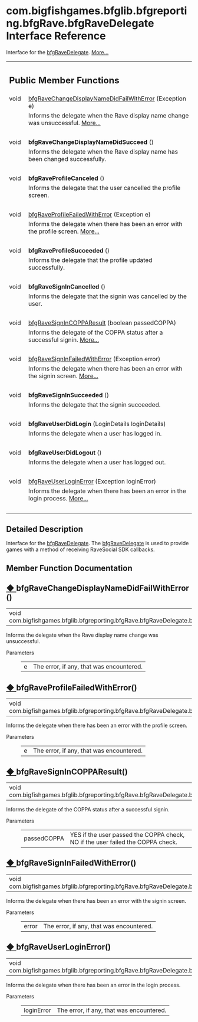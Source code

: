 # com.bigfishgames.bfglib.bfgreporting.bfgRave.bfgRaveDelegate Interface Reference

<div class="contents">Interface for the <a class="el" href="interfacecom_1_1bigfishgames_1_1bfglib_1_1bfgreporting_1_1bfg_rave_1_1bfg_rave_delegate.html" title="Interface for the bfgRaveDelegate.">bfgRaveDelegate</a>.    <a href="interfacecom_1_1bigfishgames_1_1bfglib_1_1bfgreporting_1_1bfg_rave_1_1bfg_rave_delegate.html#details">More...</a><table class="memberdecls"><tr class="heading"><td colspan="2"><h2 class="groupheader"><a id="pub-methods" name="pub-methods"></a> Public Member Functions</h2></td></tr><tr class="memitem:ab87e0c8a3e037a58715b4ea6a8ed95a5"><td class="memItemLeft" align="right" valign="top">void&#160;</td><td class="memItemRight" valign="bottom"><a class="el" href="interfacecom_1_1bigfishgames_1_1bfglib_1_1bfgreporting_1_1bfg_rave_1_1bfg_rave_delegate.html#ab87e0c8a3e037a58715b4ea6a8ed95a5">bfgRaveChangeDisplayNameDidFailWithError</a> (Exception e)</td></tr><tr class="memdesc:ab87e0c8a3e037a58715b4ea6a8ed95a5"><td class="mdescLeft">&#160;</td><td class="mdescRight">Informs the delegate when the Rave display name change was unsuccessful.  <a href="interfacecom_1_1bigfishgames_1_1bfglib_1_1bfgreporting_1_1bfg_rave_1_1bfg_rave_delegate.html#ab87e0c8a3e037a58715b4ea6a8ed95a5">More...</a><br /></td></tr><tr class="separator:ab87e0c8a3e037a58715b4ea6a8ed95a5"><td class="memSeparator" colspan="2">&#160;</td></tr><tr class="memitem:a2498d25ef77ba5979278cadf8381acd4"><td class="memItemLeft" align="right" valign="top"><a id="a2498d25ef77ba5979278cadf8381acd4" name="a2498d25ef77ba5979278cadf8381acd4"></a> void&#160;</td><td class="memItemRight" valign="bottom"><b>bfgRaveChangeDisplayNameDidSucceed</b> ()</td></tr><tr class="memdesc:a2498d25ef77ba5979278cadf8381acd4"><td class="mdescLeft">&#160;</td><td class="mdescRight">Informs the delegate when the Rave display name has been changed successfully. <br /></td></tr><tr class="separator:a2498d25ef77ba5979278cadf8381acd4"><td class="memSeparator" colspan="2">&#160;</td></tr><tr class="memitem:ad67372290d20214f3b8d498114166aa9"><td class="memItemLeft" align="right" valign="top"><a id="ad67372290d20214f3b8d498114166aa9" name="ad67372290d20214f3b8d498114166aa9"></a> void&#160;</td><td class="memItemRight" valign="bottom"><b>bfgRaveProfileCanceled</b> ()</td></tr><tr class="memdesc:ad67372290d20214f3b8d498114166aa9"><td class="mdescLeft">&#160;</td><td class="mdescRight">Informs the delegate that the user cancelled the profile screen. <br /></td></tr><tr class="separator:ad67372290d20214f3b8d498114166aa9"><td class="memSeparator" colspan="2">&#160;</td></tr><tr class="memitem:af5b03780e75241fec13a861dc6460aa3"><td class="memItemLeft" align="right" valign="top">void&#160;</td><td class="memItemRight" valign="bottom"><a class="el" href="interfacecom_1_1bigfishgames_1_1bfglib_1_1bfgreporting_1_1bfg_rave_1_1bfg_rave_delegate.html#af5b03780e75241fec13a861dc6460aa3">bfgRaveProfileFailedWithError</a> (Exception e)</td></tr><tr class="memdesc:af5b03780e75241fec13a861dc6460aa3"><td class="mdescLeft">&#160;</td><td class="mdescRight">Informs the delegate when there has been an error with the profile screen.  <a href="interfacecom_1_1bigfishgames_1_1bfglib_1_1bfgreporting_1_1bfg_rave_1_1bfg_rave_delegate.html#af5b03780e75241fec13a861dc6460aa3">More...</a><br /></td></tr><tr class="separator:af5b03780e75241fec13a861dc6460aa3"><td class="memSeparator" colspan="2">&#160;</td></tr><tr class="memitem:ada6cb89192e959de9f668729ede23f5c"><td class="memItemLeft" align="right" valign="top"><a id="ada6cb89192e959de9f668729ede23f5c" name="ada6cb89192e959de9f668729ede23f5c"></a> void&#160;</td><td class="memItemRight" valign="bottom"><b>bfgRaveProfileSucceeded</b> ()</td></tr><tr class="memdesc:ada6cb89192e959de9f668729ede23f5c"><td class="mdescLeft">&#160;</td><td class="mdescRight">Informs the delegate that the profile updated successfully. <br /></td></tr><tr class="separator:ada6cb89192e959de9f668729ede23f5c"><td class="memSeparator" colspan="2">&#160;</td></tr><tr class="memitem:a70211e120c1104656b6bc40762235156"><td class="memItemLeft" align="right" valign="top"><a id="a70211e120c1104656b6bc40762235156" name="a70211e120c1104656b6bc40762235156"></a> void&#160;</td><td class="memItemRight" valign="bottom"><b>bfgRaveSignInCancelled</b> ()</td></tr><tr class="memdesc:a70211e120c1104656b6bc40762235156"><td class="mdescLeft">&#160;</td><td class="mdescRight">Informs the delegate that the signin was cancelled by the user. <br /></td></tr><tr class="separator:a70211e120c1104656b6bc40762235156"><td class="memSeparator" colspan="2">&#160;</td></tr><tr class="memitem:a3da9f37f04fc21c4f5ce4dc5b032a465"><td class="memItemLeft" align="right" valign="top">void&#160;</td><td class="memItemRight" valign="bottom"><a class="el" href="interfacecom_1_1bigfishgames_1_1bfglib_1_1bfgreporting_1_1bfg_rave_1_1bfg_rave_delegate.html#a3da9f37f04fc21c4f5ce4dc5b032a465">bfgRaveSignInCOPPAResult</a> (boolean passedCOPPA)</td></tr><tr class="memdesc:a3da9f37f04fc21c4f5ce4dc5b032a465"><td class="mdescLeft">&#160;</td><td class="mdescRight">Informs the delegate of the COPPA status after a successful signin.  <a href="interfacecom_1_1bigfishgames_1_1bfglib_1_1bfgreporting_1_1bfg_rave_1_1bfg_rave_delegate.html#a3da9f37f04fc21c4f5ce4dc5b032a465">More...</a><br /></td></tr><tr class="separator:a3da9f37f04fc21c4f5ce4dc5b032a465"><td class="memSeparator" colspan="2">&#160;</td></tr><tr class="memitem:a9a3f426de9441ca11ffa3fc0baf3a81f"><td class="memItemLeft" align="right" valign="top">void&#160;</td><td class="memItemRight" valign="bottom"><a class="el" href="interfacecom_1_1bigfishgames_1_1bfglib_1_1bfgreporting_1_1bfg_rave_1_1bfg_rave_delegate.html#a9a3f426de9441ca11ffa3fc0baf3a81f">bfgRaveSignInFailedWithError</a> (Exception error)</td></tr><tr class="memdesc:a9a3f426de9441ca11ffa3fc0baf3a81f"><td class="mdescLeft">&#160;</td><td class="mdescRight">Informs the delegate when there has been an error with the signin screen.  <a href="interfacecom_1_1bigfishgames_1_1bfglib_1_1bfgreporting_1_1bfg_rave_1_1bfg_rave_delegate.html#a9a3f426de9441ca11ffa3fc0baf3a81f">More...</a><br /></td></tr><tr class="separator:a9a3f426de9441ca11ffa3fc0baf3a81f"><td class="memSeparator" colspan="2">&#160;</td></tr><tr class="memitem:a075b5832fa04bb658d336f1f1fc37b05"><td class="memItemLeft" align="right" valign="top"><a id="a075b5832fa04bb658d336f1f1fc37b05" name="a075b5832fa04bb658d336f1f1fc37b05"></a> void&#160;</td><td class="memItemRight" valign="bottom"><b>bfgRaveSignInSucceeded</b> ()</td></tr><tr class="memdesc:a075b5832fa04bb658d336f1f1fc37b05"><td class="mdescLeft">&#160;</td><td class="mdescRight">Informs the delegate that the signin succeeded. <br /></td></tr><tr class="separator:a075b5832fa04bb658d336f1f1fc37b05"><td class="memSeparator" colspan="2">&#160;</td></tr><tr class="memitem:ac01d364f65610d5b1418f5a01b7c6ce1"><td class="memItemLeft" align="right" valign="top"><a id="ac01d364f65610d5b1418f5a01b7c6ce1" name="ac01d364f65610d5b1418f5a01b7c6ce1"></a> void&#160;</td><td class="memItemRight" valign="bottom"><b>bfgRaveUserDidLogin</b> (LoginDetails loginDetails)</td></tr><tr class="memdesc:ac01d364f65610d5b1418f5a01b7c6ce1"><td class="mdescLeft">&#160;</td><td class="mdescRight">Informs the delegate when a user has logged in. <br /></td></tr><tr class="separator:ac01d364f65610d5b1418f5a01b7c6ce1"><td class="memSeparator" colspan="2">&#160;</td></tr><tr class="memitem:acd025c11444d6f3a509d0ab3de876e2a"><td class="memItemLeft" align="right" valign="top"><a id="acd025c11444d6f3a509d0ab3de876e2a" name="acd025c11444d6f3a509d0ab3de876e2a"></a> void&#160;</td><td class="memItemRight" valign="bottom"><b>bfgRaveUserDidLogout</b> ()</td></tr><tr class="memdesc:acd025c11444d6f3a509d0ab3de876e2a"><td class="mdescLeft">&#160;</td><td class="mdescRight">Informs the delegate when a user has logged out. <br /></td></tr><tr class="separator:acd025c11444d6f3a509d0ab3de876e2a"><td class="memSeparator" colspan="2">&#160;</td></tr><tr class="memitem:a48f0077d6b4ed0ab0dc41bdd3231eb92"><td class="memItemLeft" align="right" valign="top">void&#160;</td><td class="memItemRight" valign="bottom"><a class="el" href="interfacecom_1_1bigfishgames_1_1bfglib_1_1bfgreporting_1_1bfg_rave_1_1bfg_rave_delegate.html#a48f0077d6b4ed0ab0dc41bdd3231eb92">bfgRaveUserLoginError</a> (Exception loginError)</td></tr><tr class="memdesc:a48f0077d6b4ed0ab0dc41bdd3231eb92"><td class="mdescLeft">&#160;</td><td class="mdescRight">Informs the delegate when there has been an error in the login process.  <a href="interfacecom_1_1bigfishgames_1_1bfglib_1_1bfgreporting_1_1bfg_rave_1_1bfg_rave_delegate.html#a48f0077d6b4ed0ab0dc41bdd3231eb92">More...</a><br /></td></tr><tr class="separator:a48f0077d6b4ed0ab0dc41bdd3231eb92"><td class="memSeparator" colspan="2">&#160;</td></tr></table><a name="details" id="details"></a><h2 class="groupheader">Detailed Description</h2><div class="textblock">Interface for the <a class="el" href="interfacecom_1_1bigfishgames_1_1bfglib_1_1bfgreporting_1_1bfg_rave_1_1bfg_rave_delegate.html" title="Interface for the bfgRaveDelegate.">bfgRaveDelegate</a>. The <a class="el" href="interfacecom_1_1bigfishgames_1_1bfglib_1_1bfgreporting_1_1bfg_rave_1_1bfg_rave_delegate.html" title="Interface for the bfgRaveDelegate.">bfgRaveDelegate</a> is used to provide games with a method of receiving RaveSocial SDK callbacks. </div><h2 class="groupheader">Member Function Documentation</h2><a id="ab87e0c8a3e037a58715b4ea6a8ed95a5" name="ab87e0c8a3e037a58715b4ea6a8ed95a5"></a><h2 class="memtitle"><span class="permalink"><a href="#ab87e0c8a3e037a58715b4ea6a8ed95a5">&#9670;&nbsp;</a></span>bfgRaveChangeDisplayNameDidFailWithError()</h2><div class="memitem"><div class="memproto"><table class="memname"><tr><td class="memname">void com.bigfishgames.bfglib.bfgreporting.bfgRave.bfgRaveDelegate.bfgRaveChangeDisplayNameDidFailWithError </td><td>(</td><td class="paramtype">Exception&#160;</td><td class="paramname"><em>e</em></td><td>)</td><td></td></tr></table></div><div class="memdoc">Informs the delegate when the Rave display name change was unsuccessful. <dl class="params"><dt>Parameters</dt><dd><table class="params"><tr><td class="paramname">e</td><td>The error, if any, that was encountered. </td></tr></table></dd></dl></div></div><a id="af5b03780e75241fec13a861dc6460aa3" name="af5b03780e75241fec13a861dc6460aa3"></a><h2 class="memtitle"><span class="permalink"><a href="#af5b03780e75241fec13a861dc6460aa3">&#9670;&nbsp;</a></span>bfgRaveProfileFailedWithError()</h2><div class="memitem"><div class="memproto"><table class="memname"><tr><td class="memname">void com.bigfishgames.bfglib.bfgreporting.bfgRave.bfgRaveDelegate.bfgRaveProfileFailedWithError </td><td>(</td><td class="paramtype">Exception&#160;</td><td class="paramname"><em>e</em></td><td>)</td><td></td></tr></table></div><div class="memdoc">Informs the delegate when there has been an error with the profile screen. <dl class="params"><dt>Parameters</dt><dd><table class="params"><tr><td class="paramname">e</td><td>The error, if any, that was encountered. </td></tr></table></dd></dl></div></div><a id="a3da9f37f04fc21c4f5ce4dc5b032a465" name="a3da9f37f04fc21c4f5ce4dc5b032a465"></a><h2 class="memtitle"><span class="permalink"><a href="#a3da9f37f04fc21c4f5ce4dc5b032a465">&#9670;&nbsp;</a></span>bfgRaveSignInCOPPAResult()</h2><div class="memitem"><div class="memproto"><table class="memname"><tr><td class="memname">void com.bigfishgames.bfglib.bfgreporting.bfgRave.bfgRaveDelegate.bfgRaveSignInCOPPAResult </td><td>(</td><td class="paramtype">boolean&#160;</td><td class="paramname"><em>passedCOPPA</em></td><td>)</td><td></td></tr></table></div><div class="memdoc">Informs the delegate of the COPPA status after a successful signin. <dl class="params"><dt>Parameters</dt><dd><table class="params"><tr><td class="paramname">passedCOPPA</td><td>YES if the user passed the COPPA check, NO if the user failed the COPPA check. </td></tr></table></dd></dl></div></div><a id="a9a3f426de9441ca11ffa3fc0baf3a81f" name="a9a3f426de9441ca11ffa3fc0baf3a81f"></a><h2 class="memtitle"><span class="permalink"><a href="#a9a3f426de9441ca11ffa3fc0baf3a81f">&#9670;&nbsp;</a></span>bfgRaveSignInFailedWithError()</h2><div class="memitem"><div class="memproto"><table class="memname"><tr><td class="memname">void com.bigfishgames.bfglib.bfgreporting.bfgRave.bfgRaveDelegate.bfgRaveSignInFailedWithError </td><td>(</td><td class="paramtype">Exception&#160;</td><td class="paramname"><em>error</em></td><td>)</td><td></td></tr></table></div><div class="memdoc">Informs the delegate when there has been an error with the signin screen. <dl class="params"><dt>Parameters</dt><dd><table class="params"><tr><td class="paramname">error</td><td>The error, if any, that was encountered. </td></tr></table></dd></dl></div></div><a id="a48f0077d6b4ed0ab0dc41bdd3231eb92" name="a48f0077d6b4ed0ab0dc41bdd3231eb92"></a><h2 class="memtitle"><span class="permalink"><a href="#a48f0077d6b4ed0ab0dc41bdd3231eb92">&#9670;&nbsp;</a></span>bfgRaveUserLoginError()</h2><div class="memitem"><div class="memproto"><table class="memname"><tr><td class="memname">void com.bigfishgames.bfglib.bfgreporting.bfgRave.bfgRaveDelegate.bfgRaveUserLoginError </td><td>(</td><td class="paramtype">Exception&#160;</td><td class="paramname"><em>loginError</em></td><td>)</td><td></td></tr></table></div><div class="memdoc">Informs the delegate when there has been an error in the login process. <dl class="params"><dt>Parameters</dt><dd><table class="params"><tr><td class="paramname">loginError</td><td>The error, if any, that was encountered. </td></tr></table></dd></dl></div></div></div> 
